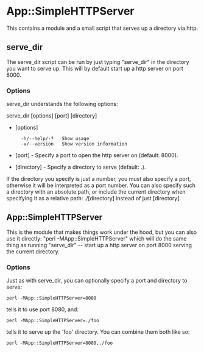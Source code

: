 # App::SimpleHTTPServer

This contains a module and a small script that serves up a directory via http.

## serve\_dir

The serve\_dir script can be run by just typing "serve\_dir" in the directory
you want to serve up. This will by default start up a http server on port 8000.

### Options

serve\_dir understands the following options:

serve\_dir [options] [port] [directory]

* [options]

        -h/--help/-?   Show usage
        -v/--version   Show version information

* [port] - Specify a port to open the http server on (default: 8000).

* [directory] - Specify a directory to serve (default: .).

If the directory you specify is just a number, you must also specify a port,
otherwise it will be interpreted as a port number. You can also specify such a
directory with an absolute path, or include the current directory when
specifying it as a relative path: ./[directory] instead of just [directory].

## App::SimpleHTTPServer

This is the module that makes things work under the hood, but you can also use
it directly: "perl -MApp::SimpleHTTPServer" which will do the same thing as
running "serve\_dir" -- start up a http server on port 8000 serving the current
directory.

### Options

Just as with serve\_dir, you can optionally specify a port and directory to
serve:

    perl -MApp::SimpleHTTPServer=8080

tells it to use port 8080, and:

    perl -MApp::SimpleHTTPServer=./foo

tells it to serve up the 'foo' directory. You can combine them both like so:

    perl -MApp::SimpleHTTPServer=8080,./foo

